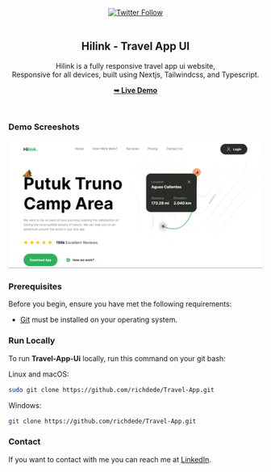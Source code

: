 <div align="center">
  
[![Twitter Follow](https://img.shields.io/twitter/follow/iamt_toby?style=social)](https://twitter.com/intent/follow?screen_name=iamt_toby)
  <br />
  <br />

  <h2 align="center">Hilink - Travel App UI </h2>

  Hilink is a fully responsive travel app ui website, <br />Responsive for all devices, built using Nextjs, Tailwindcss, and Typescript.

  <a href="https://travel-app-liart-xi.vercel.app/"><strong>➥ Live Demo</strong></a>

</div>

<br />

### Demo Screeshots

![Hilink Desktop Demo](./thumbnail.png "Desktop Demo")

### Prerequisites

Before you begin, ensure you have met the following requirements:

* [Git](https://git-scm.com/downloads "Download Git") must be installed on your operating system.

### Run Locally

To run **Travel-App-Ui** locally, run this command on your git bash:

Linux and macOS:

```bash
sudo git clone https://github.com/richdede/Travel-App.git
```

Windows:

```bash
git clone https://github.com/richdede/Travel-App.git
```

### Contact

If you want to contact with me you can reach me at [LinkedIn](https://www.linkedin.com/in/dee-prince-dede-970913217/).